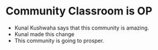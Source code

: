 # Community Classroom is OP

- Kunal Kushwaha says that this community is amazing.
- Kunal made this change
- This community is going to prosper.

